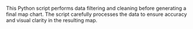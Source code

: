 This Python script performs data filtering and cleaning before generating a final map chart. The script carefully processes the data to ensure accuracy and visual clarity in the resulting map.
